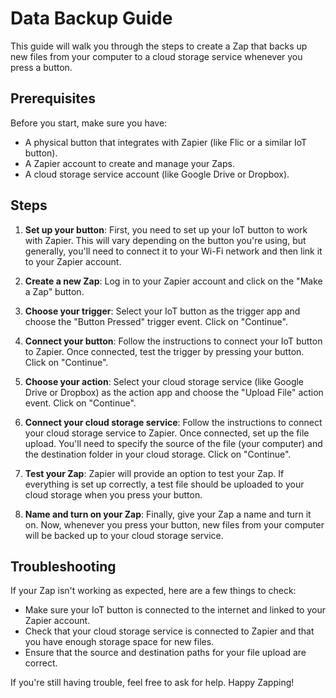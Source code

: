 # Data Backup Guide

This guide will walk you through the steps to create a Zap that backs up new files from your computer to a cloud storage service whenever you press a button.

## Prerequisites

Before you start, make sure you have:

- A physical button that integrates with Zapier (like Flic or a similar IoT button).
- A Zapier account to create and manage your Zaps.
- A cloud storage service account (like Google Drive or Dropbox).

## Steps

1. **Set up your button**: First, you need to set up your IoT button to work with Zapier. This will vary depending on the button you're using, but generally, you'll need to connect it to your Wi-Fi network and then link it to your Zapier account.

2. **Create a new Zap**: Log in to your Zapier account and click on the "Make a Zap" button.

3. **Choose your trigger**: Select your IoT button as the trigger app and choose the "Button Pressed" trigger event. Click on "Continue".

4. **Connect your button**: Follow the instructions to connect your IoT button to Zapier. Once connected, test the trigger by pressing your button. Click on "Continue".

5. **Choose your action**: Select your cloud storage service (like Google Drive or Dropbox) as the action app and choose the "Upload File" action event. Click on "Continue".

6. **Connect your cloud storage service**: Follow the instructions to connect your cloud storage service to Zapier. Once connected, set up the file upload. You'll need to specify the source of the file (your computer) and the destination folder in your cloud storage. Click on "Continue".

7. **Test your Zap**: Zapier will provide an option to test your Zap. If everything is set up correctly, a test file should be uploaded to your cloud storage when you press your button.

8. **Name and turn on your Zap**: Finally, give your Zap a name and turn it on. Now, whenever you press your button, new files from your computer will be backed up to your cloud storage service.

## Troubleshooting

If your Zap isn't working as expected, here are a few things to check:

- Make sure your IoT button is connected to the internet and linked to your Zapier account.
- Check that your cloud storage service is connected to Zapier and that you have enough storage space for new files.
- Ensure that the source and destination paths for your file upload are correct.

If you're still having trouble, feel free to ask for help. Happy Zapping!
